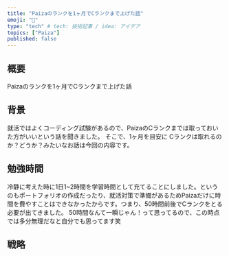 ```yaml
---
title: "Paizaのランクを1ヶ月でCランクまで上げた話"
emoji: "🎃"
type: "tech" # tech: 技術記事 / idea: アイデア
topics: ["Paiza"]
published: false
---
```

## 概要
Paizaのランクを1ヶ月でCランクまで上げた話

## 背景
就活ではよくコーディング試験があるので、PaizaのCランクまでは取っておいた方がいいという話を聞きました。
そこで、1ヶ月を目安に Cランクは取れるのか？どうか？みたいなお話は今回の内容です。

## 勉強時間
冷静に考えた時に1日1~2時間を学習時間として充てることにしました。というのもポートフォリオの作成だったり、就活対策で準備があるためPaizaだけに時間を費やすことはできなかったからです。つまり、50時間前後でCランクをとる必要が出てきました。
50時間なんて一瞬じゃん！って思ってるので、この時点では多分無理だなと自分でも思ってます笑

## 戦略
